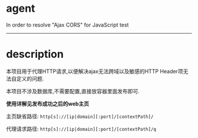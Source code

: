 # agent
In order to resolve "Ajax CORS" for JavaScript test

---

# description

本项目用于代理HTTP请求,以便解决ajax无法跨域以及敏感的HTTP Header项无法自定义的问题.

本项目不涉及数据库,不需要配置,直接放容器里面发布即可.

**使用详解见发布成功之后的web主页**

主页缺省路径: `http[s]://[ip|domain][:port]/[contextPath]/`

代理请求路径: `http[s]://[ip|domain][:port]/[contextPath]/q`